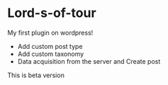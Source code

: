 # Lord-s-of-tour
My first plugin on wordpress!

- Add custom post type
- Add custom taxonomy
- Data acquisition from the server and Create post

This is beta version
